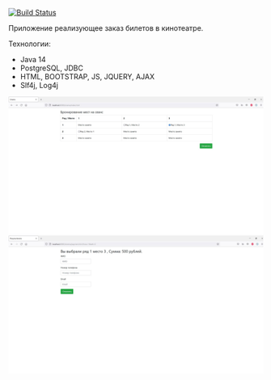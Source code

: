 [![Build Status](https://app.travis-ci.com/Xazeq/job4j_cinema.svg?branch=master)](https://app.travis-ci.com/Xazeq/job4j_cinema)


Приложение реализующее заказ билетов в кинотеатре.

Технологии:
* Java 14
* PostgreSQL, JDBC
* HTML, BOOTSTRAP, JS, JQUERY, AJAX
* Slf4j, Log4j

![ScreenShot](images/1.JPG)
![ScreenShot](images/2.JPG)